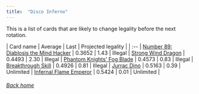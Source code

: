```yaml
---
title:  "Disco Inferno"
---
```


This is a list of cards that are likely to change legality before the next rotation.

| Card name | Average | Last | Projected legality |
| :-- |
[Number 89: Diablosis the Mind Hacker](https://db.ygoprodeck.com/card/?search=Number%2089:%20Diablosis%20the%20Mind%20Hacker) | 0.3652 | 1.43 | Illegal |
[Strong Wind Dragon](https://db.ygoprodeck.com/card/?search=Strong%20Wind%20Dragon) | 0.4493 | 2.30 | Illegal |
[Phantom Knights' Fog Blade](https://db.ygoprodeck.com/card/?search=Phantom%20Knights'%20Fog%20Blade) | 0.4573 | 0.83 | Illegal |
[Breakthrough Skill](https://db.ygoprodeck.com/card/?search=Breakthrough%20Skill) | 0.4926 | 0.81 | Illegal |
[Jurrac Dino](https://db.ygoprodeck.com/card/?search=Jurrac%20Dino) | 0.5163 | 0.39 | Unlimited |
[Infernal Flame Emperor](https://db.ygoprodeck.com/card/?search=Infernal%20Flame%20Emperor) | 0.5424 | 0.01 | Unlimited |

###### [Back home](index)
